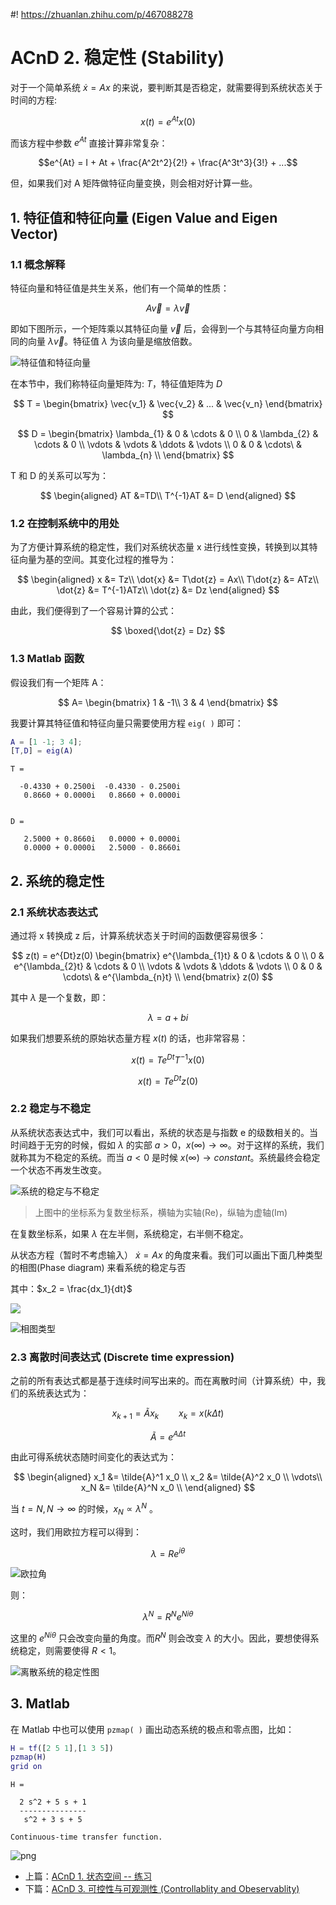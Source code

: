#! https://zhuanlan.zhihu.com/p/467088278
# ACnD 2. 稳定性 (Stability)

对于一个简单系统 $\dot{x} = Ax$ 的来说，要判断其是否稳定，就需要得到系统状态关于时间的方程:

$$x(t) = e^{At}x(0)$$

而该方程中参数 $e^{At}$ 直接计算非常复杂：

$$e^{At} = I + At + \frac{A^2t^2}{2!} + \frac{A^3t^3}{3!} + ...$$

但，如果我们对 A 矩阵做特征向量变换，则会相对好计算一些。

## 1. 特征值和特征向量 (Eigen Value and Eigen Vector)

### 1.1 概念解释

特征向量和特征值是共生关系，他们有一个简单的性质：

$$
A\vec{v} = \lambda\vec{v}
$$

即如下图所示，一个矩阵乘以其特征向量 $\vec{v}$ 后，会得到一个与其特征向量方向相同的向量 $\lambda\vec{v}$。特征值 $\lambda$ 为该向量是缩放倍数。

![特征值和特征向量](./pics/Eigen.png)

在本节中，我们称特征向量矩阵为: $T$，特征值矩阵为 $D$

$$
T = \begin{bmatrix}
    \vec{v_1} & \vec{v_2} & ... & \vec{v_n}
\end{bmatrix}
$$

$$
D = \begin{bmatrix}
    \lambda_{1} & 0  & \cdots   & 0   \\
    0 & \lambda_{2}  & \cdots   & 0  \\
    \vdots & \vdots  & \ddots   & \vdots  \\
    0 & 0  & \cdots\  & \lambda_{n}  \\
    \end{bmatrix}
$$

T 和 D 的关系可以写为：

$$
\begin{aligned}
AT &=TD\\
T^{-1}AT &= D
\end{aligned}
$$

### 1.2 在控制系统中的用处

为了方便计算系统的稳定性，我们对系统状态量 x 进行线性变换，转换到以其特征向量为基的空间。其变化过程的推导为：

$$
\begin{aligned}
    x &= Tz\\
    \dot{x} &= T\dot{z} = Ax\\
    T\dot{z} &= ATz\\
    \dot{z} &= T^{-1}ATz\\
    \dot{z} &= Dz
\end{aligned}
$$

由此，我们便得到了一个容易计算的公式：

$$
\boxed{\dot{z} = Dz}
$$

### 1.3 Matlab 函数

假设我们有一个矩阵 A：

$$
A= \begin{bmatrix}
    1 & -1\\
    3 & 4
\end{bmatrix}
$$

我要计算其特征值和特征向量只需要使用方程 `eig( )` 即可：


```matlab
A = [1 -1; 3 4];
[T,D] = eig(A)
```

    
    T =
    
      -0.4330 + 0.2500i  -0.4330 - 0.2500i
       0.8660 + 0.0000i   0.8660 + 0.0000i
    
    
    D =
    
       2.5000 + 0.8660i   0.0000 + 0.0000i
       0.0000 + 0.0000i   2.5000 - 0.8660i
    
    
    

## 2. 系统的稳定性

### 2.1 系统状态表达式

通过将 x 转换成 z 后，计算系统状态关于时间的函数便容易很多：

$$
z(t) = e^{Dt}z(0)
\begin{bmatrix}
    e^{\lambda_{1}t} & 0  & \cdots   & 0   \\
    0 & e^{\lambda_{2}t}  & \cdots   & 0  \\
    \vdots & \vdots  & \ddots   & \vdots  \\
    0 & 0  & \cdots\  & e^{\lambda_{n}t}  \\
\end{bmatrix}
z(0)
$$

其中 $\lambda$ 是一个复数，即：

$$
\lambda = a + bi
$$

如果我们想要系统的原始状态量方程 $x(t)$ 的话，也非常容易：

$$
x(t) = Te^{Dt}T^{-1}x(0) 
$$

$$
x(t) = Te^{Dt}z(0)
$$

### 2.2 稳定与不稳定

从系统状态表达式中，我们可以看出，系统的状态是与指数 e 的级数相关的。当时间趋于无穷的时候，假如 $\lambda$ 的实部 $a>0$，$x( \infty )\rightarrow \infty$。对于这样的系统，我们就称其为不稳定的系统。而当 $a<0$ 是时候 $x( \infty )\rightarrow constant$。系统最终会稳定一个状态不再发生改变。

![系统的稳定与不稳定](./pics/stable.png)

> 上图中的坐标系为复数坐标系，横轴为实轴(Re)，纵轴为虚轴(Im)

在复数坐标系，如果 $\lambda$ 在左半侧，系统稳定，右半侧不稳定。

从状态方程（暂时不考虑输入） $\dot{x} = Ax$ 的角度来看。我们可以画出下面几种类型的相图(Phase diagram) 来看系统的稳定与否

其中：$x_2 = \frac{dx_1}{dt}$

![ ](./pics/phase1.png)

![相图类型](./pics/phase2.png)



### 2.3 离散时间表达式 (Discrete time expression)

之前的所有表达式都是基于连续时间写出来的。而在离散时间（计算系统）中，我们的系统表达式为：

$$
x_{k+1} = \tilde{A}x_k\qquad x_k = x(k\Delta t)
$$

$$
\tilde{A} = e^{A\Delta t}
$$

由此可得系统状态随时间变化的表达式为：

$$
\begin{aligned}
x_1 &= \tilde{A}^1 x_0 \\   
x_2 &= \tilde{A}^2 x_0  \\  
\vdots\\
x_N &= \tilde{A}^N x_0    \\
\end{aligned}
$$

当 $t=N, N\rightarrow \infty$ 的时候，$x_N \propto \lambda ^N$ 。

这时，我们用欧拉方程可以得到：

$$\lambda = Re^{i\theta}$$

![欧拉角](./pics/euler.png)

则：

$$\lambda^N = R^Ne^{Ni\theta}$$


这里的 $e^{Ni\theta}$ 只会改变向量的角度。而$R^N$ 则会改变 $\lambda$ 的大小。因此，要想使得系统稳定，则需要使得 $R<1$。

![离散系统的稳定性图](./pics/Stable-and-unstable-regions-for-pole-locations-in-the-z-plane.png)

## 3. Matlab 

在 Matlab 中也可以使用 `pzmap( )` 画出动态系统的极点和零点图，比如：


```matlab
H = tf([2 5 1],[1 3 5])
pzmap(H)
grid on
```

    
    H =
     
      2 s^2 + 5 s + 1
      ---------------
       s^2 + 3 s + 5
     
    Continuous-time transfer function.
    
    
    


    
![png](Lec2_files/Lec2_17_1.png)
    


- 上篇：[ACnD 1. 状态空间 -- 练习](https://zhuanlan.zhihu.com/p/467039497)
- 下篇：[ACnD 3. 可控性与可观测性 (Controllablity and Obeservablity)](https://zhuanlan.zhihu.com/p/467542401)
